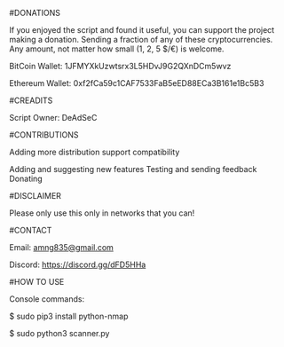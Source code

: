 #DONATIONS

If you enjoyed the script and found it useful, you can support the project making a donation. Sending a fraction of any of these cryptocurrencies. Any amount, not matter how small (1, 2, 5 $/€) is welcome.

BitCoin Wallet: 1JFMYXkUzwtsrx3L5HDvJ9G2QXnDCm5wvz

Ethereum Wallet: 0xf2fCa59c1CAF7533FaB5eED88ECa3B161e1Bc5B3

#CREADITS

Script Owner: DeAdSeC

#CONTRIBUTIONS

Adding more distribution support compatibility

Adding and suggesting new features Testing and sending feedback Donating

#DISCLAIMER

Please only use this only in networks that you can!

#CONTACT

Email: amng835@gmail.com

Discord: https://discord.gg/dFD5HHa

#HOW TO USE

Console commands:

$ sudo pip3 install python-nmap

$ sudo python3 scanner.py
